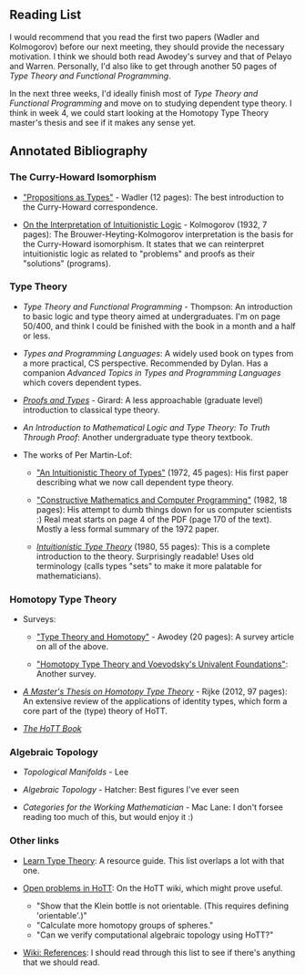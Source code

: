 ## Reading List

I would recommend that you read the first two papers (Wadler and Kolmogorov) before our next meeting, they should provide the necessary motivation. I think we should both read Awodey's survey and that of Pelayo and Warren. Personally, I'd also like to get through another 50 pages of _Type Theory and Functional Programming_.

In the next three weeks, I'd ideally finish most of _Type Theory and Functional Programming_ and move on to studying dependent type theory. I think in week 4, we could start looking at the Homotopy Type Theory master's thesis and see if it makes any sense yet.

## Annotated Bibliography

### The Curry-Howard Isomorphism

 * ["Propositions as Types"](http://homepages.inf.ed.ac.uk/wadler/papers/propositions-as-types/propositions-as-types.pdf) - Wadler (12 pages): The best introduction to the Curry-Howard correspondence.

 * [On the Interpretation of Intuitionistic Logic](http://homepages.inf.ed.ac.uk/jmckinna/kolmogorov-1932.pdf) - Kolmogorov (1932, 7 pages): The Brouwer-Heyting-Kolmogorov interpretation is the basis for the Curry-Howard isomorphism. It states that we can reinterpret intuitionistic logic as related to "problems" and proofs as their "solutions" (programs).

### Type Theory

 * _Type Theory and Functional Programming_ - Thompson: An introduction to basic logic and type theory aimed at undergraduates. I'm on page 50/400, and think I could be finished with the book in a month and a half or less.
   
 * _Types and Programming Languages_: A widely used book on types from a more practical, CS perspective. Recommended by Dylan. Has a companion _Advanced Topics in Types and Programming Languages_ which covers dependent types.
   
 * [_Proofs and Types_](http://www.paultaylor.eu/stable/prot.pdf) - Girard: A less approachable (graduate level) introduction to classical type theory.
   
 * _An Introduction to Mathematical Logic and Type Theory: To Truth Through Proof_: Another undergraduate type theory textbook.

 * The works of Per Martin-Lof:

    - ["An Intuitionistic Theory of Types"](https://github.com/michaelt/martin-lof/blob/master/pdfs/An-Intuitionistic-Theory-of-Types-1972.pdf?raw=true) (1972, 45 pages): His first paper describing what we now call dependent type theory.

    - ["Constructive Mathematics and Computer Programming"](https://github.com/michaelt/martin-lof/blob/master/pdfs/Constructive-mathematics-and-computer-programming-1982.pdf?raw=true) (1982, 18 pages): His attempt to dumb things down for us computer scientists :) Real meat starts on page 4 of the PDF (page 170 of the text). Mostly a less formal summary of the 1972 paper.
      
    - [_Intuitionistic Type Theory_](http://www.csie.ntu.edu.tw/~b94087/ITT.pdf) (1980, 55 pages): This is a complete introduction to the theory. Surprisingly readable! Uses old terminology (calls types "sets" to make it more palatable for mathematicians).

### Homotopy Type Theory

 * Surveys:
 
    - ["Type Theory and Homotopy"](http://www.andrew.cmu.edu/user/awodey/preprints/TTH.pdf) - Awodey (20 pages): A survey article on all of the above.

    - ["Homotopy Type Theory and Voevodsky's Univalent Foundations"](https://arxiv.org/pdf/1210.5658.pdf): Another survey.

 * [_A Master's Thesis on Homotopy Type Theory_](https://homotopytypetheory.org/2012/08/18/a-master-thesis-on-homotopy-type-theory/) - Rijke (2012, 97 pages): An extensive review of the applications of identity types, which form a core part of the (type) theory of HoTT.
   
 * [_The HoTT Book_](https://homotopytypetheory.org/book/)
 
### Algebraic Topology

 * _Topological Manifolds_ - Lee

 * _Algebraic Topology_ - Hatcher: Best figures I've ever seen

 * _Categories for the Working Mathematician_ - Mac Lane: I don't forsee reading too much of this, but would enjoy it :)

### Other links

 * [Learn Type Theory](https://github.com/jozefg/learn-tt): A resource guide. This list overlaps a lot with that one.

 * [Open problems in HoTT](https://ncatlab.org/homotopytypetheory/show/open+problems): On the HoTT wiki, which might prove useful.
   
    - "Show that the Klein bottle is not orientable. (This requires defining 'orientable'.)"
    - "Calculate more homotopy groups of spheres."
    - "Can we verify computational algebraic topology using HoTT?"
    
 * [Wiki: References](https://ncatlab.org/homotopytypetheory/show/References): I should read through this list to see if there's anything that we should read.
    
